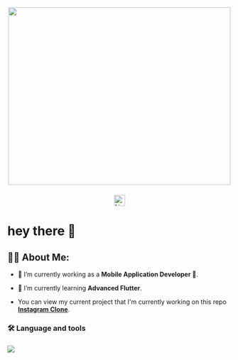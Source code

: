 <div align="center">
  <img width="500" height="400" src="https://raw.githubusercontent.com/abhisheknaiidu/abhisheknaiidu/master/code.gif" />
</div>

###

<div align="center">
  <a href="https://www.linkedin.com/in/zhran8a443207">
    <img src="https://img.shields.io/static/v1?message=AhmedZhran&logo=linkedin&label=&color=0077B5&logoColor=white&labelColor=&style=for-the-badge" height="25" alt="LinkdIn" />
  </a>
</div>

###

<h1>hey there 👋</h1>

###

## 🙋‍♂️ About Me:

- 🔭 I’m currently working as a **Mobile Application Developer 📱**.

- 🌱 I’m currently learning **Advanced Flutter**.

- You can view my current project that I'm currently working on this repo **[Instagram Clone](https://github.com/ahmdZhran/instagram_clone)**.
<h3>🛠 Language and tools</h3>

###

<div>
  <a href="#">
    <img src="https://skillicons.dev/icons?i=dart,flutter,firebase,figma,vscode,androidstudio,git&theme=dark" />
  </a>
</div>

###

